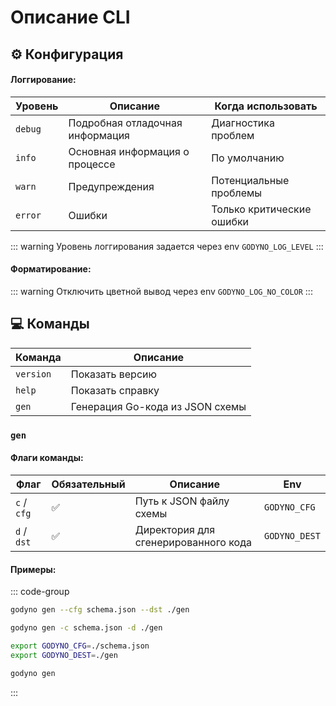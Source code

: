 # Описание CLI

## ⚙️ Конфигурация

#### Логгирование:

| Уровень | Описание                        | Когда использовать        |
| ------- | ------------------------------- | ------------------------- |
| `debug` | Подробная отладочная информация | Диагностика проблем       |
| `info`  | Основная информация о процессе  | По умолчанию              |
| `warn`  | Предупреждения                  | Потенциальные проблемы    |
| `error` | Ошибки                          | Только критические ошибки |

::: warning Уровень логгирования задается через env `GODYNO_LOG_LEVEL`
:::

#### Форматирование:

::: warning Отключить цветной вывод через env `GODYNO_LOG_NO_COLOR`
:::

## 💻 Команды

| Команда   | Описание                        |
| --------- | ------------------------------- |
| `version` | Показать версию                 |
| `help`    | Показать справку                |
| `gen`     | Генерация Go-кода из JSON схемы |

### `gen`

#### Флаги команды:

| Флаг        | Обязательный | Описание                             | Env           |
| ----------- | ------------ | ------------------------------------ | ------------- |
| `c` / `cfg` | ✅           | Путь к JSON файлу схемы              | `GODYNO_CFG`  |
| `d` / `dst` | ✅           | Директория для сгенерированного кода | `GODYNO_DEST` |

#### Примеры:

::: code-group

```bash [default]
godyno gen --cfg schema.json --dst ./gen
```

```bash [short]
godyno gen -c schema.json -d ./gen
```

```bash [env]
export GODYNO_CFG=./schema.json
export GODYNO_DEST=./gen

godyno gen
```

:::
